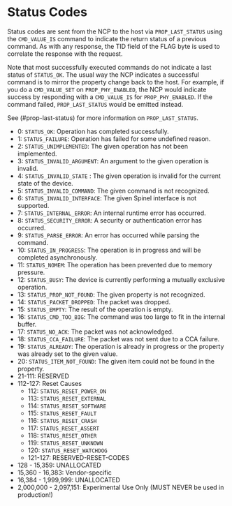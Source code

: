 # Status Codes

Status codes are sent from the NCP to the host via
`PROP_LAST_STATUS` using the `CMD_VALUE_IS` command to indicate
the return status of a previous command. As with any response,
the TID field of the FLAG byte is used to correlate the response
with the request.

Note that most successfully executed commands do not indicate
a last status of `STATUS_OK`. The usual way the NCP indicates a
successful command is to mirror the property change back to the
host. For example, if you do a `CMD_VALUE_SET` on `PROP_PHY_ENABLED`,
the NCP would indicate success by responding with a `CMD_VALUE_IS`
for `PROP_PHY_ENABLED`. If the command failed, `PROP_LAST_STATUS`
would be emitted instead.

See (#prop-last-status) for more information on `PROP_LAST_STATUS`.

 *  0: `STATUS_OK`: Operation has completed successfully.
 *  1: `STATUS_FAILURE`: Operation has failed for some undefined
    reason.
 *  2: `STATUS_UNIMPLEMENTED`: The given operation has not been implemented.
 *  3: `STATUS_INVALID_ARGUMENT`: An argument to the given operation is invalid.
 *  4: `STATUS_INVALID_STATE` : The given operation is invalid for the current
    state of the device.
 *  5: `STATUS_INVALID_COMMAND`: The given command is not recognized.
 *  6: `STATUS_INVALID_INTERFACE`: The given Spinel interface is not supported.
 *  7: `STATUS_INTERNAL_ERROR`: An internal runtime error has occurred.
 *  8: `STATUS_SECURITY_ERROR`: A security or authentication error has occurred.
 *  9: `STATUS_PARSE_ERROR`: An error has occurred while parsing the command.
 *  10: `STATUS_IN_PROGRESS`: The operation is in progress and will be
    completed asynchronously.
 *  11: `STATUS_NOMEM`: The operation has been prevented due to memory
    pressure.
 *  12: `STATUS_BUSY`: The device is currently performing a mutually exclusive
    operation.
 *  13: `STATUS_PROP_NOT_FOUND`: The given property is not recognized.
 *  14: `STATUS_PACKET_DROPPED`: The packet was dropped.
 *  15: `STATUS_EMPTY`: The result of the operation is empty.
 *  16: `STATUS_CMD_TOO_BIG`: The command was too large to fit in the internal
    buffer.
 *  17: `STATUS_NO_ACK`: The packet was not acknowledged.
 *  18: `STATUS_CCA_FAILURE`: The packet was not sent due to a CCA failure.
 *  19: `STATUS_ALREADY`: The operation is already in progress or
    the property was already set to the given value.
 *  20: `STATUS_ITEM_NOT_FOUND`: The given item could not be found in the property. 
 *  21-111: RESERVED
 *  112-127: Reset Causes
     *  112: `STATUS_RESET_POWER_ON`
     *  113: `STATUS_RESET_EXTERNAL`
     *  114: `STATUS_RESET_SOFTWARE`
     *  115: `STATUS_RESET_FAULT`
     *  116: `STATUS_RESET_CRASH`
     *  117: `STATUS_RESET_ASSERT`
     *  118: `STATUS_RESET_OTHER`
     *  119: `STATUS_RESET_UNKNOWN`
     *  120: `STATUS_RESET_WATCHDOG`
     *  121-127: RESERVED-RESET-CODES
 *  128 - 15,359: UNALLOCATED
 *  15,360 - 16,383: Vendor-specific
 *  16,384 - 1,999,999: UNALLOCATED
 *  2,000,000 - 2,097,151: Experimental Use Only (MUST NEVER be used
    in production!)

